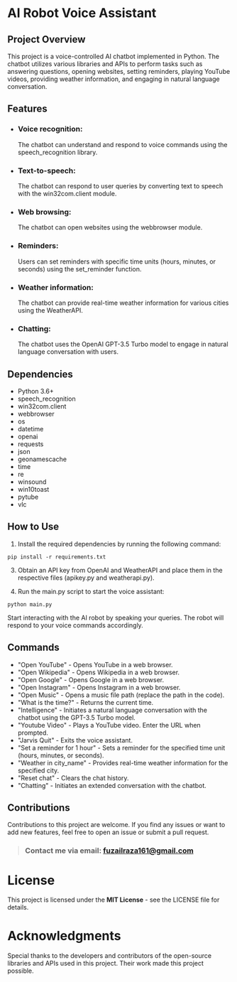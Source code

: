 #  AI Robot Voice Assistant
## Project Overview

This project is a voice-controlled AI chatbot implemented in Python. The chatbot utilizes various libraries and APIs to perform tasks such as answering questions, opening websites, setting reminders, playing YouTube videos, providing weather information, and engaging in natural language conversation.

## Features
- ### Voice recognition:
     The chatbot can understand and respond to voice commands using the speech_recognition library.
- ### Text-to-speech:
     The chatbot can respond to user queries by converting text to speech with the win32com.client module.
- ### Web browsing:
    The chatbot can open websites using the webbrowser module.
- ### Reminders:
    Users can set reminders with specific time units (hours, minutes, or seconds) using the set_reminder function.
- ### Weather information:
    The chatbot can provide real-time weather information for various cities using the WeatherAPI.
- ### Chatting:
    The chatbot uses the OpenAI GPT-3.5 Turbo model to engage in natural language conversation with users.
## Dependencies
- Python 3.6+
- speech_recognition   
- win32com.client   
- webbrowser   
- os   
- datetime    
- openai   
- requests   
- json   
- geonamescache   
- time   
- re   
- winsound   
- win10toast    
- pytube    
- vlc  
## How to Use
1. Install the required dependencies by running the following command:  
```
pip install -r requirements.txt
```
3. Obtain an API key from OpenAI and WeatherAPI and place them in the respective files (apikey.py and weatherapi.py).

4. Run the main.py script to start the voice assistant:  
```
python main.py
```  
Start interacting with the AI robot by speaking your queries. The robot will respond to your voice commands accordingly.
## Commands
- "Open YouTube" - Opens YouTube in a web browser.  
- "Open Wikipedia" - Opens Wikipedia in a web browser.  
- "Open Google" - Opens Google in a web browser.   
- "Open Instagram" - Opens Instagram in a web browser.  
- "Open Music" - Opens a music file path (replace the path in the code).   
- "What is the time?" - Returns the current time.  
- "Intelligence" - Initiates a natural language conversation with the chatbot using the GPT-3.5 Turbo model.  
- "Youtube Video" - Plays a YouTube video. Enter the URL when prompted.  
- "Jarvis Quit" - Exits the voice assistant.  
- "Set a reminder for 1 hour" - Sets a reminder for the specified time unit (hours, minutes, or seconds).  
- "Weather in city_name" - Provides real-time weather information for the specified city.  
- "Reset chat" - Clears the chat history.  
- "Chatting" - Initiates an extended conversation with the chatbot.  
## Contributions
Contributions to this project are welcome. If you find any issues or want to add new features, feel free to open an issue or submit a pull request.  
> ### Contact me via email: [fuzailraza161@gmail.com](mailto:fuzailraza161@gmail.com)  
# License
This project is licensed under the **MIT License** - see the LICENSE file for details.

# Acknowledgments
Special thanks to the developers and contributors of the open-source libraries and APIs used in this project. Their work made this project possible.
